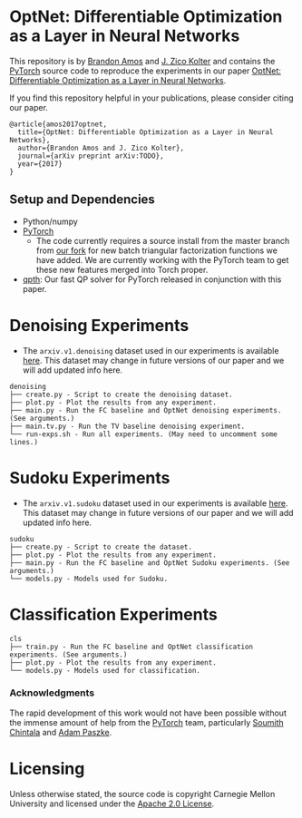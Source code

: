 # OptNet: Differentiable Optimization as a Layer in Neural Networks

This repository is by [Brandon Amos](http://bamos.github.io)
and [J. Zico Kolter](http://zicokolter.com)
and contains the [PyTorch](https://pytorch.org) source code to
reproduce the experiments in our paper
[OptNet: Differentiable Optimization as a Layer in Neural Networks](todo).

If you find this repository helpful in your publications,
please consider citing our paper.

```
@article{amos2017optnet,
  title={OptNet: Differentiable Optimization as a Layer in Neural Networks},
  author={Brandon Amos and J. Zico Kolter},
  journal={arXiv preprint arXiv:TODO},
  year={2017}
}
```

## Setup and Dependencies

+ Python/numpy
+ [PyTorch](https://pytorch.org)
  + The code currently requires a source install from the master branch from
    [our fork](https://github.com/locuslab/pytorch) for new batch triangular
    factorization functions we have added.
    We are currently working with the PyTorch team to get these new features
    merged into Torch proper.
+ [qpth](https://github.com/locuslab/qpth):
  Our fast QP solver for PyTorch released in conjunction with this paper.

# Denoising Experiments

+ The `arxiv.v1.denoising` dataset used in our experiments is
  available [here](TODO). This dataset may change in future
  versions of our paper and we will add updated info here.

```
denoising
├── create.py - Script to create the denoising dataset.
├── plot.py - Plot the results from any experiment.
├── main.py - Run the FC baseline and OptNet denoising experiments. (See arguments.)
├── main.tv.py - Run the TV baseline denoising experiment.
└── run-exps.sh - Run all experiments. (May need to uncomment some lines.)
```

# Sudoku Experiments

+ The `arxiv.v1.sudoku` dataset used in our experiments is
  available [here](TODO). This dataset may change in future
  versions of our paper and we will add updated info here.

```
sudoku
├── create.py - Script to create the dataset.
├── plot.py - Plot the results from any experiment.
├── main.py - Run the FC baseline and OptNet Sudoku experiments. (See arguments.)
└── models.py - Models used for Sudoku.
```

# Classification Experiments

```
cls
├── train.py - Run the FC baseline and OptNet classification experiments. (See arguments.)
├── plot.py - Plot the results from any experiment.
└── models.py - Models used for classification.
```

### Acknowledgments

The rapid development of this work would not have been possible without
the immense amount of help from the [PyTorch](https://pytorch.org) team,
particularly [Soumith Chintala](http://soumith.ch/) and
[Adam Paszke](https://github.com/apaszke).

# Licensing

Unless otherwise stated, the source code is copyright
Carnegie Mellon University and licensed under the
[Apache 2.0 License](./LICENSE).
